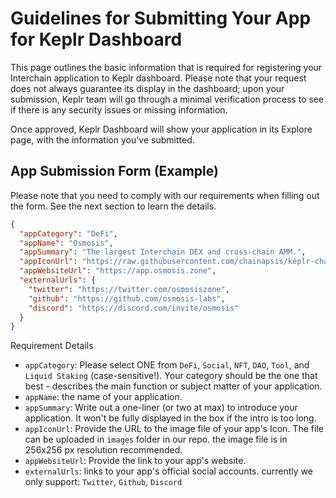 # Guidelines for Submitting Your App for Keplr Dashboard

This page outlines the basic information that is required for registering your Interchain application to Keplr dashboard. Please note that your request does not always guarantee its display in the dashboard; upon your submission, Keplr team will go through a minimal verification process to see if there is any security issues or missing information.

Once approved, Keplr Dashboard will show your application in its Explore page, with the information you've submitted.

## App Submission Form (Example)
Please note that you need to comply with our requirements when filling out the form. See the next section to learn the details.
```json
{
  "appCategory": "DeFi",
  "appName": "Osmosis",
  "appSummary": "The largest Interchain DEX and cross-chain AMM.",
  "appIconUrl": "https://raw.githubusercontent.com/chainapsis/keplr-chain-registry/main/images/osmosis/chain.png",
  "appWebsiteUrl": "https://app.osmosis.zone",
  "externalUrls": {
    "twitter": "https://twitter.com/osmosiszone",
    "github": "https://github.com/osmosis-labs",
    "discord": "https://discord.com/invite/osmosis"
  }
}
```

Requirement Details
- `appCategory`: Please select ONE from `DeFi`, `Social`, `NFT`, `DAO`, `Tool`, and `Liquid Staking` (case-sensitive!). Your category should be the one that best - describes the main function or subject matter of your application.
- `appName`: the name of your application.
- `appSummary`: Write out a one-liner (or two at max) to introduce your application. It won't be fully displayed in the box if the intro is too long.
- `appIconUrl`: Provide the URL to the image file of your app's Icon. The file can be uploaded in `images` folder in our repo. the image file is in 256x256 px resolution recommended.
- `appWebsiteUrl`:  Provide the link to your app's website.
- `externalUrls`: links to your app's official social accounts. currently we only support: `Twitter`, `Github`, `Discord`
